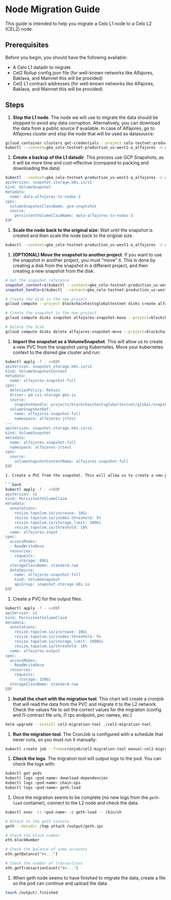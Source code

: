 # Node Migration Guide

This guide is intended to help you migrate a Celo L1 node to a Celo L2 (CEL2) node.

## Prerequisites

Before you begin, you should have the following available:

- A Celo L1 datadir to migrate
- Cel2 Rollup config.json file (for well-known networks like Alfajores, Baklava, and Mainnet this will be provided)
- Cel2 L1 contract addresses (for well-known networks like Alfajores, Baklava, and Mainnet this will be provided)

## Steps

1. **Stop the L1 node**. The node we will use to migrate the data should be stopped to avoid any data corruption.
Alternatively, you can download the data from a public source if available. In case of Alfajores, go to Alfajores cluster and stop the node that will be used as datasource:

```bash
gcloud container clusters get-credentials --project celo-testnet-production --location us-west1-a alfajores
kubectl --context=gke_celo-testnet-production_us-west1-a_alfajores -n alfajores scale sts alfajores-tx-nodes --replicas 3
```

1. **Create a backup of the L1 datadir**. This process use GCP Snapshots, as it will be more time and cost-effective (compared to packing and downloading the data)

```bash
kubectl --context=gke_celo-testnet-production_us-west1-a_alfajores -n alfajores apply -f - <<EOF
apiVersion: snapshot.storage.k8s.io/v1
kind: VolumeSnapshot
metadata:
  name: data-alfajores-tx-nodes-3
spec:
  volumeSnapshotClassName: gce-snaptshot
  source:
    persistentVolumeClaimName: data-alfajores-tx-nodes-3
EOF
```

1. **Scale the node back to the original size**: Wait until the snapshot is created and then scale the node back to the original size.

```bash
kubectl --context=gke_celo-testnet-production_us-west1-a_alfajores -n alfajores scale sts alfajores-tx-nodes --replicas 4
```

1. **(OPTIONAL) Move the snapshot to another project**. If you want to use the snapshot in another project, you must "move" it. This is done by creating a disk from the snapshot in a different project, and then creating a new snapshot from the disk.

```bash
# Get the snapshot reference
snapshot_content=$(kubectl --context=gke_celo-testnet-production_us-west1-a_alfajores -n alfajores get volumesnapshot data-alfajores-tx-nodes-3 -o jsonpath='{.status.boundVolumeSnapshotContentName}')
snapshot_handle=$(kubectl --context=gke_celo-testnet-production_us-west1-a_alfajores -n alfajores get volumesnapshotcontent $snapshot_content -o jsonpath='{.status.snapshotHandle}')

# Create the disk in the new project
gcloud compute --project blockchaintestsglobaltestnet disks create alfajores-snapshot-move --source-snapshot $snapshot_handle --zone us-west1-b

# Create the snapshot in the new project
gcloud compute disks snapshot alfajores-snapshot-move --project=blockchaintestsglobaltestnet --zone=us-west1-b --snapshot-names=alfajores-snapshot-full

# Delete the disk
gcloud compute disks delete alfajores-snapshot-move --project=blockchaintestsglobaltestnet --zone=us-west1-b
```

1. **Import the snapshot as a VolumeSnapshot**. This will allow us to create a new PVC from the snapshot using Kubernetes. Move your kubernetes context to the disired gke cluster and run:

```bash
kubectl apply -f - <<EOF
apiVersion: snapshot.storage.k8s.io/v1
kind: VolumeSnapshotContent
metadata:
  name: alfajores-snapshot-full
spec:
  deletionPolicy: Retain
  driver: pd.csi.storage.gke.io
  source:
    snapshotHandle: projects/blockchaintestsglobaltestnet/global/snapshots/alfajores-snapshot-full
  volumeSnapshotRef:
    name: alfajores-snapshot-full
    namespace: alfajores-jctest
---
apiVersion: snapshot.storage.k8s.io/v1
kind: VolumeSnapshot
metadata:
  name: alfajores-snapshot-full
  namespace: alfajores-jctest
spec:
  source:
    volumeSnapshotContentName: alfajores-snapshot-full
EOF

1. Create a PVC from the snapshot. This will allow us to create a new pod (or cronjob) with the data from the snapshot.

```bash
kubectl apply -f - <<EOF
apiVersion: v1
kind: PersistentVolumeClaim
metadata:
  annotations:
    resize.topolvm.io/increase: 10Gi
    resize.topolvm.io/inodes-threshold: 5%
    resize.topolvm.io/storage_limit: 300Gi
    resize.topolvm.io/threshold: 10%
  name: alfajores-input
spec:
  accessModes:
  - ReadWriteOnce
  resources:
    requests:
      storage: 60Gi
  storageClassName: standard-rwo
  dataSource:
    name: alfajores-snapshot-full
    kind: VolumeSnapshot
    apiGroup: snapshot.storage.k8s.io
EOF
```

1. Create a PVC for the output files.

```bash
kubectl apply -f - <<EOF
apiVersion: v1
kind: PersistentVolumeClaim
metadata:
  annotations:
    resize.topolvm.io/increase: 10Gi
    resize.topolvm.io/inodes-threshold: 5%
    resize.topolvm.io/storage_limit: 1000Gi
    resize.topolvm.io/threshold: 10%
  name: alfajores-output
spec:
  accessModes:
  - ReadWriteOnce
  resources:
    requests:
      storage: 150Gi
  storageClassName: standard-rwo
EOF
```

1. **Install the chart with the migration tool**. This chart will create a cronjob that will read the data from the PVC and migrate it to the L2 network. Check the values file to set the correct values for the migration (config and l1-contract file urls, l1 rpc endpoint, pvc names, etc.)

```bash
helm upgrade --install cel2-migration-tool ./cel2-migration-tool
```

1. **Run the migration tool**. The CronJob is configured with a schedule that never runs, so you must run it manually:

```bash
kubectl create job --from=cronjob/cel2-migration-tool manual-cel2-migration-tool
```

1. **Check the logs**. The migration tool will output logs to the pod. You can check the logs with:

```bash
kubectl get pods
kubectl logs <pod-name> download-dependencies
kubectl logs <pod-name> chain-ops
kubectl logs <pod-name> geth-load
```

1. Once the migration seems to be complete (no new logs from the `geth-load` container), connect to the L2 node and check the data.

```bash
kubectl exec -it <pod-name> -c geth-load -- /bin/sh
```

```bash
# Attach to the geth console
geth --datadir /tmp attach /output/geth.ipc
```

```bash
# Check the block number
eth.blockNumber

# Check the balance of some accounts
eth.getBalance("0x...")

# Check the number of transactions
eth.getTransactionCount("0x...")
```

1. When geth node seems to have finished to migrate the data, create a file so the pod can continue and upload the data.

```bash
touch /output/.finished
```

